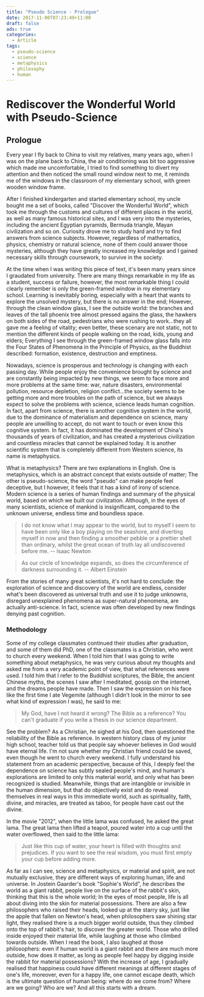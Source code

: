 ```yaml
---
title: "Pseudo Science - Prologue"
date: 2017-11-06T07:23:49+11:00
draft: false
ads: true
categories:
  - Article
tags:
  - pseudo-science
  - science
  - metaphysics
  - philosophy
  - human
---
```


# Rediscover the Wonderful World with Pseudo-Science

## Prologue

Every year I fly back to China to visit my relatives, many years ago, when I was on the plane back to China, the air conditioning was bit too aggressive which made me uncomfortable, I tried to find something to divert my attention and then noticed the small round window next to me, it reminds me of the windows in the classroom of my elementary school, with green wooden window frame.

After I finished kindergarten and started elementary school, my uncle bought me a set of books, called "Discover the Wonderful World", which took me through the customs and cultures of different places in the world, as well as many famous historical sites, and I was very into the mysteries, including the ancient Egyptian pyramids, Bermuda triangle, Mayan civilization and so on. Curiosity drove me to study hard and try to find answers from science subjects. However, regardless of mathematics, physics, chemistry or natural science, none of them could answer those mysteries, although they have greatly increased my knowledge and I gained necessary skills through coursework, to survive in the society.

At the time when I was writing this piece of text, it's been many years since I graudated from university. There are many things remarkable in my life as a student, success or failure, however, the most remarkable thing I could clearly remember is only the green-framed window in my elementary school. Learning is inevitably boring, especially with a heart that wants to explore the unsolved mystery, but there is no answer in the end; However, through the clean window glass, I see the outside world: the branches and leaves of the tall phoenix tree almost pressed agains the glass, the hawkers on both sides of the road, pedestrians who were rushing to work…they all gave me a feeling of vitality; even better, these scenary are not static, not to mention the different kinds of people walking on the road, kids, young and elders; Everything I see through the green-framed window glass falls into the Four States of Phenomena in the Principle of Physics, as the Buddhist described: formation, existence, destruction and emptiness.

Nowadays, science is prosperous and technology is changing with each passing day. While people enjoy the convenience brought by science and are constantly being impacted by new things, we seem to face more and more problems at the same time: war, nature disasters, environmental pollution, resource depletion, religion conflict…the society seems to be getting more and more troubles on the path of science, but we always expect to solve the problems with science, science leads human cognition. In fact, apart from science, there is another cognitive system in the world, due to the dominance of materialism and dependence on science, many people are unwilling to accept, do not want to touch or even know this cognitive system. In fact, it has dominated the development of China's thousands of years of civilization, and has created a mysterious civilization and countless miracles that cannot be explained today. It is another scientific system that is completely different from Western science, its name is metaphysics.

What is metaphysics? There are two explanations in English. One is metaphysics, which is an abstract concept that exists outside of matter; The other is pseudo-science, the word "pseudo" can make people feel deceptive, but I however, it feels that it has a kind of irony of science. Modern science is a series of human findings and summary of the physical world, based on which we built our civilization. Although, in the eyes of many scientists, science of mankind is insignificant, compared to the unknown universe, endless time and boundless space.

> I do not know what I may appear to the world, but to myself I seem to have been only like a boy playing on the seashore, and diverting myself in now and then finding a smoother pebble or a prettier shell than ordinary, whilst the great ocean of truth lay all undiscovered before me. -- Isaac Newton

> As our circle of knowledge expands, so does the circumference of darkness surrounding it. -- Albert Einstein

From the stories of many great scientists, it's not hard to conclude: the exploration of science and discovery of the world are endless, consider what's been discovered as universal truth and use it to judge unknowns, disregard unexplained phenomena as super-natural phenomena, are actually anti-science. In fact, science was often developed by new findings denying past cognition.

### Methodology

Some of my college classmates continued their studies after graduation, and some of them did PhD, one of the classmates is a Christian, who went to church every weekend. When I told him that I was going to write something about metaphysics, he was very curious about my thoughts and asked me from a very academic point of view, that what references were used. I told him that I refer to the Buddhist scriptures, the Bible, the ancient Chinese myths, the scenes I saw after I meditated, gossip on the internet, and the dreams people have made. Then I saw the expression on his face like the first time I ate Vegemite (although I didn't look in the mirror to see what kind of expression I was), he said to me:

> My God, have I not heard it wrong? The Bible as a reference? You can't graduate if you write a thesis in our science department.

See the problem? As a Christian, he sighed at his God, then questioned the reliability of the Bible as reference. In western history class of my junior high school, teacher told us that people say whoever believes in God would have eternal life. I'm not sure whether my Christian friend could be saved, even though he went to church every weekend. I fully understand his statement from an academic perspective, because of this, I deeply feel the dependence on science has subtly sealed people's mind, and human's explorations are limited to only this material world, and only what has been recognized is studied. Meanwhile, things that are intangible or invisible in the human dimension, but that do objectively exist and do reveal themselves in real ways in this immediate world, such as spirituality, faith, divine, and miracles, are treated as taboo, for people have cast out the divine.

In the movie "2012", when the little lama was confused, he asked the great lama. The great lama then lifted a teapot, poured water into a cup until the water overflowed, then said to the little lama:

> Just like this cup of water, your heart is filled with thoughts and prejudices. If you want to see the real wisdom, you must first empty your cup before adding more.

As far as I can see, science and metaphysics, or material and spirit, are not mutually exclusive, they are different ways of exploring human, life and universe. In Jostein Gaarder's book "Sophie's World", he describes the world as a giant rabbit, people live on the surface of the rabbit's skin, thinking that this is the whole world; In the eyes of most people, life is all about diving into the skin for material possessions. There are also a few philosophers who raised their heads, looked up at the starry sky, just like the apple that fallen on Newton's head, when philosophers saw shining star light, they realised there is a much bigger world outside, thus they climbed onto the top of rabbit's hair, to discover the greater world. Those who drilled inside enjoyed their material life, while laughing at those who climbed towards outside. When I read the book, I also laughed at those philosophers: even if human world is a giant rabbit and there are much more outside, how does it matter, as long as people feel happy by digging inside the rabbit for material possessions? With the increase of age, I gradually realised that happiness could have different meanings at different stages of one's life, moreover, even for a happy life, one cannot escape death, which is the ultimate question of human being: where do we come from? Where are we going? Who are we? And all this starts with a dream.
